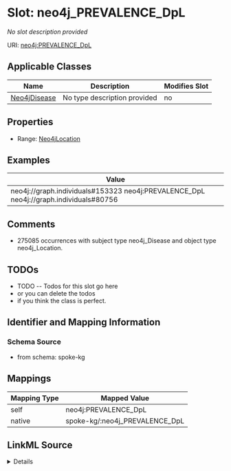 

# Slot: neo4j_PREVALENCE_DpL


_No slot description provided_





URI: [neo4j:PREVALENCE_DpL](neo4j://graph.schema#PREVALENCE_DpL)



<!-- no inheritance hierarchy -->





## Applicable Classes

| Name | Description | Modifies Slot |
| --- | --- | --- |
| [Neo4jDisease](../classes/Neo4jDisease.md) | No type description provided |  no  |







## Properties

* Range: [Neo4jLocation](../classes/Neo4jLocation.md)






## Examples

| Value |
| --- |
| neo4j://graph.individuals#153323 neo4j:PREVALENCE_DpL neo4j://graph.individuals#80756 |

## Comments

* 275085 occurrences with subject type neo4j_Disease and object type neo4j_Location.

## TODOs

* TODO -- Todos for this slot go here
* or you can delete the todos
* if you think the class is perfect.

## Identifier and Mapping Information







### Schema Source


* from schema: spoke-kg




## Mappings

| Mapping Type | Mapped Value |
| ---  | ---  |
| self | neo4j:PREVALENCE_DpL |
| native | spoke-kg/:neo4j_PREVALENCE_DpL |




## LinkML Source

<details>
```yaml
name: neo4j_PREVALENCE_DpL
description: No slot description provided
todos:
- TODO -- Todos for this slot go here
- or you can delete the todos
- if you think the class is perfect.
comments:
- 275085 occurrences with subject type neo4j_Disease and object type neo4j_Location.
examples:
- value: neo4j://graph.individuals#153323 neo4j:PREVALENCE_DpL neo4j://graph.individuals#80756
from_schema: spoke-kg
rank: 1000
slot_uri: neo4j:PREVALENCE_DpL
alias: neo4j_PREVALENCE_DpL
domain_of:
- neo4j_Disease
range: neo4j_Location

```
</details>
